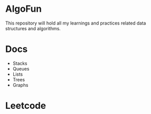 # AlgoFun

This repository will hold all my learnings and practices related data structures and algorithms. 

# Docs
- Stacks
- Queues
- Lists
- Trees
- Graphs

# Leetcode
